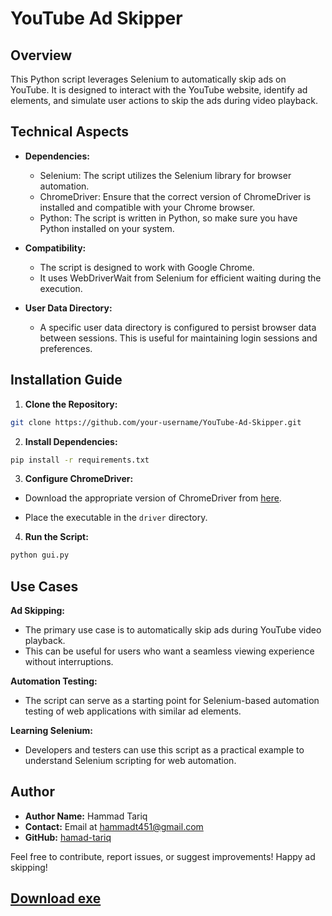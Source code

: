 # YouTube Ad Skipper

## Overview

This Python script leverages Selenium to automatically skip ads on YouTube. It is designed to interact with the YouTube website, identify ad elements, and simulate user actions to skip the ads during video playback.

## Technical Aspects

- **Dependencies:**

  - Selenium: The script utilizes the Selenium library for browser automation.
  - ChromeDriver: Ensure that the correct version of ChromeDriver is installed and compatible with your Chrome browser.
  - Python: The script is written in Python, so make sure you have Python installed on your system.

- **Compatibility:**

  - The script is designed to work with Google Chrome.
  - It uses WebDriverWait from Selenium for efficient waiting during the execution.

- **User Data Directory:**

  - A specific user data directory is configured to persist browser data between sessions. This is useful for maintaining login sessions and preferences.

## Installation Guide

1. **Clone the Repository:**
```bash
git clone https://github.com/your-username/YouTube-Ad-Skipper.git
```

2. **Install Dependencies:**
```bash
pip install -r requirements.txt
```

3. **Configure ChromeDriver:**

- Download the appropriate version of ChromeDriver from [here](https://sites.google.com/chromium.org/driver/).

- Place the executable in the `driver` directory.

4. **Run the Script:**
 ```bash
python gui.py
```

## Use Cases

**Ad Skipping:**
- The primary use case is to automatically skip ads during YouTube video playback.
- This can be useful for users who want a seamless viewing experience without interruptions.

**Automation Testing:**
- The script can serve as a starting point for Selenium-based automation testing of web applications with similar ad elements.

**Learning Selenium:**
- Developers and testers can use this script as a practical example to understand Selenium scripting for web automation.

## Author

- **Author Name:** Hammad Tariq
- **Contact:** Email at [hammadt451@gmail.com](mailto:hammadt451@gmail.com)
- **GitHub:** [hamad-tariq](https://github.com/hamad-tariq)

Feel free to contribute, report issues, or suggest improvements! Happy ad skipping!

## [Download exe](https://drive.google.com/file/d/1nENy9fmXELdsjsQXsQlj7wohP4oX5_6l/view?usp=sharing)


